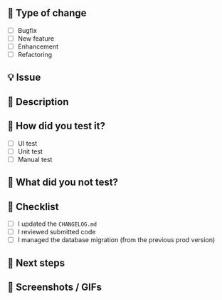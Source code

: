 <!--- Inspired from https://github.com/nickbutcher/plaid/blob/5b8a1b9dcee3e12eca2b4d66f97b1d39f309cd7f/pull_request_template.md -->

## :loudspeaker: Type of change
<!--- Put an `x` in the boxes that apply -->
- [ ] Bugfix
- [ ] New feature
- [ ] Enhancement
- [ ] Refactoring

## :bulb: Issue
<!--- The Github issue -->


## :scroll: Description
<!--- Describe your changes in detail -->


## :green_heart: How did you test it?
<!--- Describe your test strategy (for each type - UI / Unit test / Manual) -->
- [ ] UI test
- [ ] Unit test
- [ ] Manual test

## :stop_sign: What did you not test?
<!--- List everything that you didn't test -->
<!--- And that could be impacted by your change -->


## :pencil: Checklist
<!--- Put an `x` in the boxes that apply -->
- [ ] I updated the `CHANGELOG.md`
- [ ] I reviewed submitted code
- [ ] I managed the database migration (from the previous prod version)

## :crystal_ball: Next steps
<!--- None if no follow-up MR -->


## :camera_flash: Screenshots / GIFs
<!--- Mandatory for UI changes -->